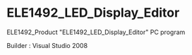 # ELE1492_LED_Display_Editor
ELE1492_Product "ELE1492_LED_Display_Editor" PC program


Builder : Visual Studio 2008

